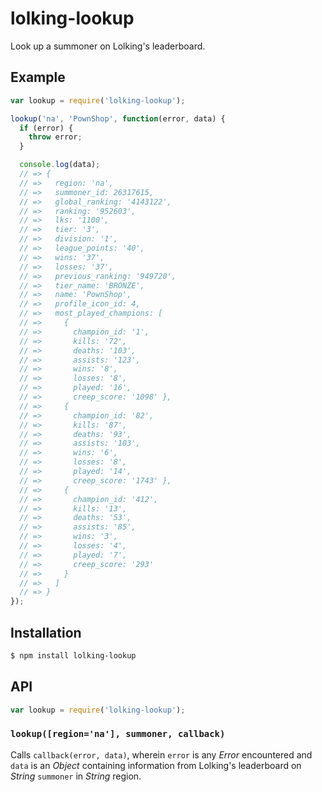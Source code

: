 # lolking-lookup

Look up a summoner on Lolking's leaderboard.

## Example

``` javascript
var lookup = require('lolking-lookup');

lookup('na', 'PownShop', function(error, data) {
  if (error) {
    throw error;
  }

  console.log(data);
  // => {
  // =>   region: 'na',
  // =>   summoner_id: 26317615,
  // =>   global_ranking: '4143122',
  // =>   ranking: '952603',
  // =>   lks: '1100',
  // =>   tier: '3',
  // =>   division: '1',
  // =>   league_points: '40',
  // =>   wins: '37',
  // =>   losses: '37',
  // =>   previous_ranking: '949720',
  // =>   tier_name: 'BRONZE',
  // =>   name: 'PownShop',
  // =>   profile_icon_id: 4,
  // =>   most_played_champions: [
  // =>     {
  // =>       champion_id: '1',
  // =>       kills: '72',
  // =>       deaths: '103',
  // =>       assists: '123',
  // =>       wins: '8',
  // =>       losses: '8',
  // =>       played: '16',
  // =>       creep_score: '1098' },
  // =>     {
  // =>       champion_id: '82',
  // =>       kills: '87',
  // =>       deaths: '93',
  // =>       assists: '103',
  // =>       wins: '6',
  // =>       losses: '8',
  // =>       played: '14',
  // =>       creep_score: '1743' },
  // =>     {
  // =>       champion_id: '412',
  // =>       kills: '13',
  // =>       deaths: '53',
  // =>       assists: '85',
  // =>       wins: '3',
  // =>       losses: '4',
  // =>       played: '7',
  // =>       creep_score: '293'
  // =>     }
  // =>   ]
  // => }
});
```

## Installation

``` bash
$ npm install lolking-lookup
```

## API

``` javascript
var lookup = require('lolking-lookup');
```

### `lookup([region='na'], summoner, callback)`

Calls `callback(error, data)`, wherein `error` is any _Error_ encountered and
`data` is an _Object_ containing information from Lolking's leaderboard on
_String_ `summoner` in _String_ region.